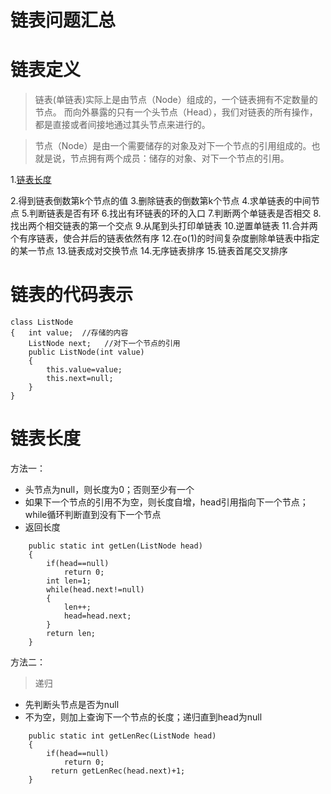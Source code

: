 # 链表问题汇总

# 链表定义
> 链表(单链表)实际上是由节点（Node）组成的，一个链表拥有不定数量的节点。
> 而向外暴露的只有一个头节点（Head），我们对链表的所有操作，都是直接或者间接地通过其头节点来进行的。

> 节点（Node）是由一个需要储存的对象及对下一个节点的引用组成的。也就是说，节点拥有两个成员：储存的对象、对下一个节点的引用。


1.[链表长度](https://github.com/mazouri/SeniorAndroidDev/tree/master/algorithm_datastructure/数组与链表/#链表长度)

2.得到链表倒数第k个节点的值 
3.删除链表的倒数第k个节点
4.求单链表的中间节点
5.判断链表是否有环
6.找出有环链表的环的入口
7.判断两个单链表是否相交
8.找出两个相交链表的第一个交点
9.从尾到头打印单链表
10.逆置单链表
11.合并两个有序链表，使合并后的链表依然有序
12.在o(1)的时间复杂度删除单链表中指定的某一节点
13.链表成对交换节点
14.无序链表排序
15.链表首尾交叉排序

# 链表的代码表示
```
class ListNode  
{   int value;  //存储的内容
    ListNode next;   //对下一个节点的引用
    public ListNode(int value)  
    {  
        this.value=value;  
        this.next=null;  
    }  
}  
```
# 链表长度
方法一：
- 头节点为null，则长度为0；否则至少有一个
- 如果下一个节点的引用不为空，则长度自增，head引用指向下一个节点；while循环判断直到没有下一个节点
- 返回长度
```
    public static int getLen(ListNode head)  
    {  
        if(head==null) 
            return 0;  
        int len=1;  
        while(head.next!=null)  
        {  
            len++;  
            head=head.next;  
        }  
        return len;  
    }  
```
方法二：
> 递归
- 先判断头节点是否为null
- 不为空，则加上查询下一个节点的长度；递归直到head为null
```
    public static int getLenRec(ListNode head)  
    {  
        if(head==null)   
            return 0;  
         return getLenRec(head.next)+1;  
    } 
```




